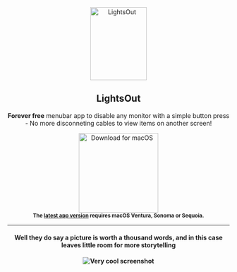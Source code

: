 <div align="center">
<a href="https://github.com/waydabber/BetterDisplay/releases"><img src="https://github.com/user-attachments/assets/2007db73-5485-4296-9205-e9626ff3ac81" width="128" height="165" alt="LightsOut" align="center"/></a>

<h2>LightsOut</h2>
<p><b>Forever free</b> menubar app to disable any monitor with a simple button press - No more disconneting cables to view items on another screen!</p>
<a href="https://github.com/AlonX2/LightsOut/releases/download/v1.0.3/LightsOut.dmg"><img src="https://user-images.githubusercontent.com/37590873/219133640-8b7a0179-20a7-4e02-8887-fbbd2eaad64b.png" width="180" alt="Download for macOS"/></a><br/>
<sub><b>The <a href="https://github.com/AlonX2/LightsOut/releases/">latest app version</a> requires macOS Ventura, Sonoma or Sequoia.<br>
</div>
<hr>
<div align="center">
  <h4>Well they do say a picture is worth a thousand words, and in this case leaves little room for more storytelling</h4>
  <img src="https://github.com/user-attachments/assets/97e0f575-d479-4cd9-80ac-345f952cabeb" alt="Very cool screenshot" align="center"/>
</div>
